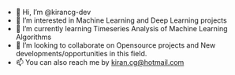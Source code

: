 - 👋 Hi, I’m @kirancg-dev
- 👀 I’m interested in Machine Learning and Deep Learning projects
- 🌱 I’m currently learning Timeseries Analysis of Machine Learning Algorithms
- 💞️ I’m looking to collaborate on Opensource projects and New developments/opportunities in this field. 
- 📫 You can also reach me by kiran.cg@hotmail.com

<!---
kirancg-dev/kirancg-dev is a ✨ special ✨ repository because its `README.md` (this file) appears on your GitHub profile.
You can click the Preview link to take a look at your changes.
--->
